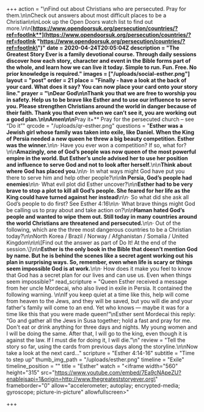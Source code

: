 +++
action = "\nFind out about Christians who are persecuted. Pray for them.\n\nCheck out answers about most difficult places to be a Christian\n\nLook up the Open Doors watch list to find out more.\n\n[**https://www.opendoorsuk.org/persecution/countries/?ref=footlnk**](https://www.opendoorsuk.org/persecution/countries/?ref=footlnk \"https://www.opendoorsuk.org/persecution/countries/?ref=footlnk\")"
date = 2020-04-24T20:05:04Z
description = "The Greatest Story Ever is a family devotional course.  Through daily sessions discover how each story, character and event in the Bible forms part of the whole, and learn how we can live it today. Simple to run. Fun. Free. No prior knowledge is required."
images = ["/uploads/social-esther.png"]
layout = "post"
order = 21
place = "Finally - have a look at the back of your card. What does it say? You can now place your card onto your story line."
prayer = "\nDear God\n\nThank you that we are free to worship you in safety. Help us to be brave like Esther and to use our influence to serve you. Please strengthen Christians around the world in danger because of their faith. Thank you that even when we can’t see it, you are working out a good plan.\n\nAmen\n\n**Pray it+** Pray for the persecuted church – see “Do it”"
qrcode = "/uploads/qr-esther.png"
questions = "**Esther was a Jewish girl whose family was taken into exile, like Daniel. When the King of Persia needed a new queen he threw a big beauty competition. Esther was the winner.**\n\n· Have you ever won a competition? If so, what for?\n\n**Amazingly, one of God’s people was now queen of the most powerful empire in the world. But Esther’s uncle advised her to use her position and influence to serve God and not to look after herself.**\n\n**Think about where God has placed you.**\n\n· In what ways might God have put you there to serve him and help other people?\n\n**In Persia, God’s people had enemies**\n\n· What evil plot did Esther uncover?\n\n**Esther had to be very brave to stop a plot to kill all God’s people. She feared for her life as the King could have turned against her instead**\n\n· So what did she ask all God’s people to do first? See Esther 4:16\n\n· What brave things might God be calling us to pray about and take action on?\n\n**Haman hated God’s people and wanted to wipe them out. Still today in many countries around the world Christians are threatened and persecuted.**\n\n· Out of the following, which are the three most dangerous countries to be a Christian today?\n\nNorth Korea / Brazil / Norway / Afghanistan / Somalia / United Kingdom\n\n\\[Find out the answer as part of Do It! At the end of the session.\\]\n\n**Esther is the only book in the Bible that doesn’t mention God by name. But he is behind the scenes like a secret agent working out his plan in surprising ways. So, remember, even when life is scary or things seem impossible God is at work.**\n\n· How does it make you feel to know that God has a secret plan for our lives and can use us. Even when things seem impossible?"
read_scripture = "Queen Esther received a message from her uncle Mordecai, who also lived in exile in Persia. It contained the following warning. \n\nIf you keep quiet at a time like this, help will come from heaven to the Jews, and they will be saved, but you will die and your father's family will come to an end. Yet who knows — maybe it was for a time like this that you were made queen!”\nEsther sent Mordecai this reply: “Go and gather all the Jews in Susa together; hold a fast and pray for me. Don't eat or drink anything for three days and nights. My young women and I will be doing the same. After that, I will go to the king, even though it is against the law. If I must die for doing it, I will die.”\n"
review = "Tell the story so far, using the cards from previous days along the storyline.\n\nNow take a look at the next card…"
scripture = "Esther 4:14-16"
subtitle = "Time to step up"
thumb_img_path = "/uploads/esther.png"
timeline = "Exile"
timeline_position = ""
title = "Esther"
watch = "<iframe width=\"560\" height=\"315\" src=\"https://www.youtube.com/embed/7Ea9cNApeZU?enablejsapi=1&origin=http://www.thegreateststoryever.org\" frameborder=\"0\" allow=\"accelerometer; autoplay; encrypted-media; gyroscope; picture-in-picture\" allowfullscreen></iframe>"

+++
